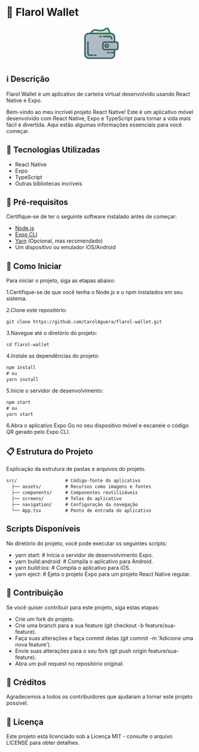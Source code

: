 # 📱 Flarol Wallet

<div align="center">
  <img src="assets/logo.png" alt="Logo do Flarol Wallet">
</div>

## ℹ️ Descrição

Flarol Wallet é um aplicativo de carteira virtual desenvolvido usando React Native e Expo.

Bem-vindo ao meu incrível projeto React Native! Este é um aplicativo móvel desenvolvido com React Native, Expo e TypeScript para tornar a vida mais fácil e divertida. Aqui estão algumas informações essenciais para você começar.

## 🧩 Tecnologias Utilizadas

- React Native
- Expo
- TypeScript
- Outras bibliotecas incríveis

## 🌟 Pré-requisitos

Certifique-se de ter o seguinte software instalado antes de começar:

- [Node.js](https://nodejs.org/)
- [Expo CLI](https://docs.expo.dev/get-started/installation/)
- [Yarn](https://classic.yarnpkg.com/en/docs/install) (Opcional, mas recomendado)
- Um dispositivo ou emulador iOS/Android

## 🚀 Como Iniciar

Para iniciar o projeto, siga as etapas abaixo:

1.Certifique-se de que você tenha o Node.js e o npm instalados em seu sistema.

2.Clone este repositório:

```
git clone https://github.com/CarolAguera/flarol-wallet.git
```

3.Navegue até o diretório do projeto:

```
cd flarol-wallet
```

4.Instale as dependências do projeto:

```
npm install
# ou
yarn install
```

5.Inicie o servidor de desenvolvimento:

```
npm start
# ou
yarn start
```

6.Abra o aplicativo Expo Go no seu dispositivo móvel e escaneie o código QR gerado pelo Expo CLI.

## 📋 Estrutura do Projeto

Explicação da estrutura de pastas e arquivos do projeto.

```
src/                  # Código-fonte do aplicativo
  ├── assets/         # Recursos como imagens e fontes
  ├── components/     # Componentes reutilizáveis
  ├── screens/        # Telas do aplicativo
  ├── navigation/     # Configuração da navegação
  └── App.tsx         # Ponto de entrada do aplicativo
```

## Scripts Disponíveis

No diretório do projeto, você pode executar os seguintes scripts:

- yarn start:                   # Inicia o servidor de desenvolvimento Expo.
- yarn build:android:           # Compila o aplicativo para Android.
- yarn build:ios:               # Compila o aplicativo para iOS.
- yarn eject:                   # Ejeta o projeto Expo para um projeto React Native regular.

## 🤝 Contribuição

Se você quiser contribuir para este projeto, siga estas etapas:

- Crie um fork do projeto.
- Crie uma branch para a sua feature (git checkout -b feature/sua-feature).
- Faça suas alterações e faça commit delas (git commit -m 'Adicione uma nova feature').
- Envie suas alterações para o seu fork (git push origin feature/sua-feature).
- Abra um pull request no repositório original.

## 👏 Créditos

Agradecemos a todos os contribuidores que ajudaram a tornar este projeto possível.

## 📄 Licença

Este projeto está licenciado sob a Licença MIT - consulte o arquivo LICENSE para obter detalhes.
